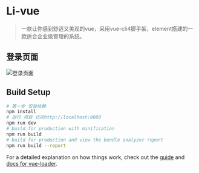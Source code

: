 # Li-vue

> 一款让你感到舒适又美观的vue，采用vue-cli4脚手架，element搭建的一款适合企业级管理的系统。

## 登录页面

![登录页面](https://images.gitee.com/uploads/images/2019/1227/000915_acd1bf5c_2003040.png "屏幕截图.png")
## Build Setup
``` bash
# 第一步 安装依赖
npm install
# 运行 项目 访问http://localhost:8080 
npm run dev
# build for production with minification
npm run build
# build for production and view the bundle analyzer report
npm run build --report
```

For a detailed explanation on how things work, check out the [guide](http://vuejs-templates.github.io/webpack/) and [docs for vue-loader](http://vuejs.github.io/vue-loader).
